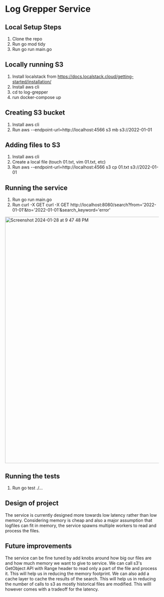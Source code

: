 # Log Grepper Service

## Local Setup Steps
1. Clone the repo
2. Run go mod tidy
3. Run go run main.go

## Locally running S3
1. Install localstack from https://docs.localstack.cloud/getting-started/installation/
2. Install aws cli
3. cd to log-grepper
4. run docker-compose up

## Creating S3 bucket
1. Install aws cli
2. Run aws --endpoint-url=http://localhost:4566 s3 mb s3://2022-01-01

## Adding files to S3
1. Install aws cli
2. Create a local file (touch 01.txt, vim 01.txt, etc) 
3. Run aws --endpoint-url=http://localhost:4566 s3 cp 01.txt s3://2022-01-01

## Running the service
1. Run go run main.go
2. Run curl -X GET curl -X GET http://localhost:8080/search\?from\='2022-01-01'\&to\='2022-01-01'\&search_keyword\='error'
<img width="805" alt="Screenshot 2024-01-28 at 9 47 48 PM" src="https://github.com/musafir-V/log-grepper/assets/60506099/81a2bdb4-593b-44cf-bdf7-a48d2971396a">


## Running the tests
1. Run go test ./...

## Design of project
The service is currently designed more towards low latency rather than low memory. Considering memory is cheap and also a major
assumption that logfiles can fit in memory, the service spawns multiple workers to read and process the files.

## Future improvements
The service can be fine tuned by add knobs around how big our files are and how much memory we want to give to service. We can call
s3's GetObject API with Range header to read only a part of the file and process it. This will help us in reducing the memory footprint.
We can also add a cache layer to cache the results of the search. This will help us in reducing the number of calls to s3 as mostly 
historical files are modified.
This willl however comes with a tradeoff for the latency.
